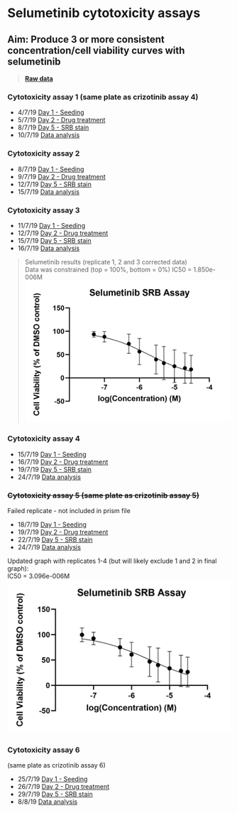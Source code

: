 # Selumetinib cytotoxicity assays
## Aim: Produce 3 or more consistent concentration/cell viability curves with selumetinib

>**[Raw data](../Raw_SRB_data/Selumetinib_only)**


### Cytotoxicity assay 1 (same plate as crizotinib assay 4)


* 4/7/19 [Day 1 - Seeding](../Daily_lab_book/LB_19-07-04.md)
* 5/7/19 [Day 2 - Drug treatment](../Daily_lab_book/LB_19-07-05.md)
* 8/7/19 [Day 5 - SRB stain](../Daily_lab_book/LB_19-07-08.md)
* 10/7/19 [Data analysis](../Daily_lab_book/LB_19-07-10.md)



### Cytotoxicity assay 2

* 8/7/19 [Day 1 - Seeding](../Daily_lab_book/LB_19-07-08.md)
* 9/7/19 [Day 2 - Drug treatment](../Daily_lab_book/LB_19-07-09.md)
* 12/7/19 [Day 5 - SRB stain](../Daily_lab_book/LB_19-07-12.md)
* 15/7/19 [Data analysis](../Daily_lab_book/LB_19-07-15.md)


### Cytotoxicity assay 3

* 11/7/19 [Day 1 - Seeding](../Daily_lab_book/LB_19-07-11.md)
* 12/7/19 [Day 2 - Drug treatment](../Daily_lab_book/LB_19-07-09.md)
* 15/7/19 [Day 5 - SRB stain](../Daily_lab_book/LB_19-07-15.md)
* 16/7/19 [Data analysis](../Daily_lab_book/LB_19-07-16.md)

>Selumetinib results (replicate 1, 2 and 3 corrected data)<br>
Data was constrained (top = 100%, bottom = 0%)
IC50 = 1.850e-006M
![](../Daily_lab_book/Figure_cache/Sel_corrected_2-4.jpg)

### Cytotoxicity assay 4

* 15/7/19 [Day 1 - Seeding](../Daily_lab_book/LB_19-07-15.md)
* 16/7/19 [Day 2 - Drug treatment](../Daily_lab_book/LB_19-07-16.md)
* 19/7/19 [Day 5 - SRB stain](../Daily_lab_book/LB_19-07-19.md)
* 24/7/19 [Data analysis](../Daily_lab_book/LB_19-07-24.md)

### ~~Cytotoxicity assay 5 (same plate as crizotinib assay 5)~~
Failed replicate - not included in prism file
* 18/7/19 [Day 1 - Seeding](../Daily_lab_book/LB_19-07-18.md)
* 19/7/19 [Day 2 - Drug treatment](../Daily_lab_book/LB_19-07-19.md)
* 22/7/19 [Day 5 - SRB stain](../Daily_lab_book/LB_19-07-22.md)
* 24/7/19 [Data analysis](../Daily_lab_book/LB_19-07-24.md)

Updated graph with replicates 1-4 (but will likely exclude 1 and 2 in final graph): <br>
IC50 = 3.096e-006M
![](../Daily_lab_book/Figure_cache/Selumetinib_replicate_1-4.jpg)

### Cytotoxicity assay 6
(same plate as crizotinib assay 6)

* 25/7/19 [Day 1 - Seeding](../Daily_lab_book/LB_19-07-25.md)
* 26/7/19 [Day 2 - Drug treatment](../Daily_lab_book/LB_19-07-26.md)
* 29/7/19 [Day 5 - SRB stain](../Daily_lab_book/LB_19-07-29.md)
* 8/8/19 [Data analysis](../Daily_lab_book/LB_19-08-08.md)
